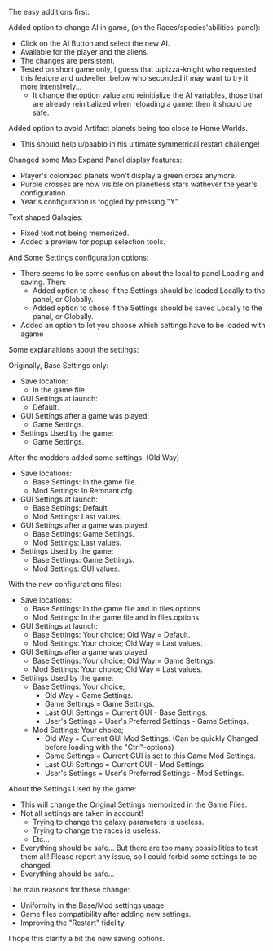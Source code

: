 The easy additions first:

Added option to change AI in game, (on the Races/species'abilities-panel):
  - Click on the AI Button and select the new AI.
  - Available for the player and the aliens.
  - The changes are persistent.
  - Tested on short game only, I guess that u/pizza-knight who requested this feature and u/dweller_below who seconded it may want to try it more intensively...
    - It change the option value and reinitialize the AI variables, those that are already reinitialized when reloading a game; then it should be safe.

Added option to avoid Artifact planets being too close to Home Worlds.
  - This should help u/paablo in his ultimate symmetrical restart challenge!

Changed some Map Expand Panel display features:
  - Player's colonized planets won't display a green cross anymore.
  - Purple crosses are now visible on planetless stars wathever the year's configuration.
  - Year's  configuration is toggled by pressing "Y"

Text shaped Galagies:
  - Fixed text not being memorized.
  - Added a preview for popup selection tools.

And Some Settings configuration options:
  - There seems to be some confusion about the local to panel Loading and saving. Then:
    - Added option to chose if the Settings should be loaded Locally to the panel, or Globally.
    - Added option to chose if the Settings should be saved Locally to the panel, or Globally.
  - Added an option to let you choose which settings have to be loaded with agame

Some explanaitions about the settings:

Originally, Base Settings only:
  - Save location:
    - In the game file.
  - GUI Settings at launch:
    - Default.
  - GUI Settings after a game was played:
    - Game Settings.
  - Settings Used by the game:
    - Game Settings.

After the modders added some settings: (Old Way)
  - Save locations:
    - Base Settings: In the game file.
    - Mod Settings: In Remnant.cfg.
  - GUI Settings at launch:
    - Base Settings: Default.
    - Mod Settings: Last values.
  - GUI Settings after a game was played:
    - Base Settings: Game Settings.
    - Mod Settings: Last values.
  - Settings Used by the game:
    - Base Settings: Game Settings.
    - Mod Settings: GUI values.
  
With the new configurations files:
  - Save locations:
    - Base Settings: In the game file and in files.options
    - Mod Settings: In the game file and in files.options
  - GUI Settings at launch:
    - Base Settings: Your choice; Old Way = Default.
    - Mod Settings: Your choice; Old Way = Last values.
  - GUI Settings after a game was played:
    - Base Settings: Your choice; Old Way = Game Settings.
    - Mod Settings: Your choice; Old Way = Last values.
  - Settings Used by the game:
    - Base Settings: Your choice;
      - Old Way = Game Settings.
      - Game Settings = Game Settings.
      - Last GUI Settings = Current GUI - Base Settings.
      - User's Settings = User's Preferred Settings - Game Settings.      
    - Mod Settings: Your choice;
      - Old Way = Current GUI Mod Settings. (Can be quickly Changed before loading with the "Ctrl"-options)
      - Game Settings = Current GUI is set to this Game Mod Settings.
      - Last GUI Settings = Current GUI - Mod Settings.
      - User's Settings = User's Preferred Settings - Mod Settings.      

About the Settings Used by the game:
  - This will change the Original Settings memorized in the Game Files.
  - Not all settings are taken in account!
    - Trying to change the galaxy parameters is useless.
    - Trying to change the races is useless.
    - Etc...
  - Everything should be safe... But there are too many possibilities to test them all! Please report any issue, so I could forbid some settings to be changed.
  - Everything should be safe...


The main reasons for these change:
  - Uniformity in the Base/Mod settings usage.
  - Game files compatibility after adding new settings.
  - Improving the "Restart" fidelity.

I hope this clarify a bit the new saving options.
